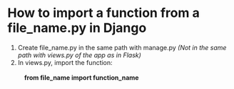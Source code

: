 # How to import a function from a file\_name.py in Django
1. Create file\_name.py in the same path with manage.py *(Not in the same path with views.py of the app as in Flask)*
2. In views.py, import the function:<br><br>&emsp;**from file\_name import function_name**